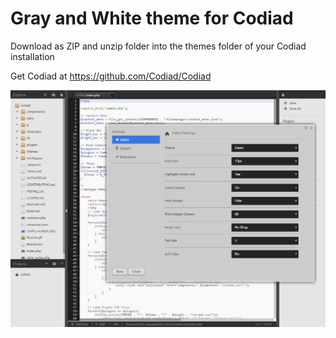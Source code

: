 # Gray and White theme for Codiad

Download as ZIP and unzip folder into the themes folder of your Codiad installation

Get Codiad at https://github.com/Codiad/Codiad

![Preview](preview.png "preview")
